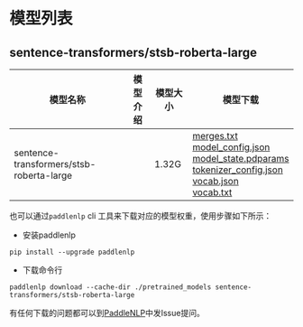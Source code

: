 #  模型列表

## sentence-transformers/stsb-roberta-large

| 模型名称 | 模型介绍 | 模型大小  | 模型下载 |
| --- | --- | --- | --- |
|sentence-transformers/stsb-roberta-large|  | 1.32G | [merges.txt](https://bj.bcebos.com/paddlenlp/models/community/sentence-transformers/stsb-roberta-large/merges.txt)<br>[model_config.json](https://bj.bcebos.com/paddlenlp/models/community/sentence-transformers/stsb-roberta-large/model_config.json)<br>[model_state.pdparams](https://bj.bcebos.com/paddlenlp/models/community/sentence-transformers/stsb-roberta-large/model_state.pdparams)<br>[tokenizer_config.json](https://bj.bcebos.com/paddlenlp/models/community/sentence-transformers/stsb-roberta-large/tokenizer_config.json)<br>[vocab.json](https://bj.bcebos.com/paddlenlp/models/community/sentence-transformers/stsb-roberta-large/vocab.json)<br>[vocab.txt](https://bj.bcebos.com/paddlenlp/models/community/sentence-transformers/stsb-roberta-large/vocab.txt) |

也可以通过`paddlenlp` cli 工具来下载对应的模型权重，使用步骤如下所示：

* 安装paddlenlp

```shell
pip install --upgrade paddlenlp
```

* 下载命令行

```shell
paddlenlp download --cache-dir ./pretrained_models sentence-transformers/stsb-roberta-large
```

有任何下载的问题都可以到[PaddleNLP](https://github.com/PaddlePaddle/PaddleNLP)中发Issue提问。